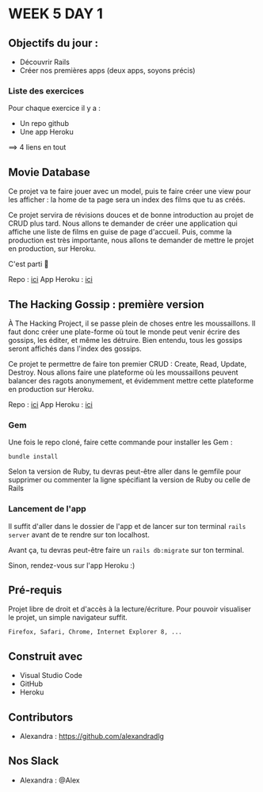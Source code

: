 # WEEK 5 DAY 1

## Objectifs du jour :
- Découvrir Rails
- Créer nos premières apps (deux apps, soyons précis)

### Liste des exercices

Pour chaque exercice il y a : 
- Un repo github
- Une app Heroku 

==> 4 liens en tout

## Movie Database

Ce projet va te faire jouer avec un model, puis te faire créer une view pour les afficher : la home de ta page sera un index des films que tu as créés.

Ce projet servira de révisions douces et de bonne introduction au projet de CRUD plus tard. Nous allons te demander de créer une application qui affiche une liste de films en guise de page d'accueil. Puis, comme la production est très importante, nous allons te demander de mettre le projet en production, sur Heroku.

C'est parti 🤠</br>

Repo : <a href="https://github.com/alexandradlg/movie_database">ici</a>
App Heroku : <a href="https://frozen-sea-47900.herokuapp.com/">ici</a>

## The Hacking Gossip : première version
À The Hacking Project, il se passe plein de choses entre les moussaillons. Il faut donc créer une plate-forme où tout le monde peut venir écrire des gossips, les éditer, et même les détruire. Bien entendu, tous les gossips seront affichés dans l'index des gossips.

Ce projet te permettre de faire ton premier CRUD : Create, Read, Update, Destroy. Nous allons faire une plateforme où les moussaillons peuvent balancer des ragots anonymement, et évidemment mettre cette plateforme en production sur Heroku.

Repo : <a href="https://github.com/alexandradlg/gossip_project">ici</a>
App Heroku : <a href="https://cryptic-sands-89080.herokuapp.com/">ici</a>

### Gem

Une fois le repo cloné, faire cette commande pour installer les Gem : 
```
bundle install
```

Selon ta version de Ruby, tu devras peut-être aller dans le gemfile pour supprimer ou commenter la ligne spécifiant la version de Ruby ou celle de Rails

### Lancement de l'app

Il suffit d'aller dans le dossier de l'app et de lancer sur ton terminal `rails server` avant de te rendre sur ton localhost.

Avant ça, tu devras peut-être faire un `rails db:migrate` sur ton terminal.

Sinon, rendez-vous sur l'app Heroku :)

## Pré-requis

Projet libre de droit et d'accès à la lecture/écriture. 
Pour pouvoir visualiser le projet, un simple navigateur suffit.


```
Firefox, Safari, Chrome, Internet Explorer 8, ...
```

## Construit avec

* Visual Studio Code
* GitHub
* Heroku


## Contributors

* Alexandra : https://github.com/alexandradlg

## Nos Slack

* Alexandra : @Alex
